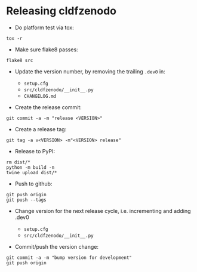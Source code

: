 
# Releasing cldfzenodo

- Do platform test via tox:
```shell
tox -r
```

- Make sure flake8 passes:
```shell
flake8 src
```

- Update the version number, by removing the trailing `.dev0` in:
  - `setup.cfg`
  - `src/cldfzenodo/__init__.py`
  - `CHANGELOG.md`

- Create the release commit:
```shell
git commit -a -m "release <VERSION>"
```

- Create a release tag:
```
git tag -a v<VERSION> -m"<VERSION> release"
```

- Release to PyPI:
```shell
rm dist/*
python -m build -n
twine upload dist/*
```

- Push to github:
```
git push origin
git push --tags
```

- Change version for the next release cycle, i.e. incrementing and adding .dev0

  - `setup.cfg`
  - `src/cldfzenodo/__init__.py`

- Commit/push the version change:
```shell
git commit -a -m "bump version for development"
git push origin
```

